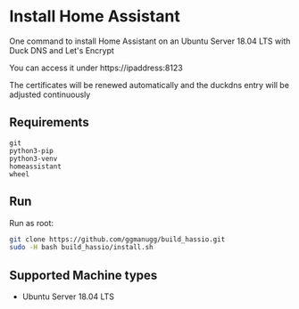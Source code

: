 
# Install Home Assistant

One command to install Home Assistant on an Ubuntu Server 18.04 LTS with Duck DNS and Let's Encrypt

You can access it under https://ipaddress:8123

The certificates will be renewed automatically and the duckdns entry will be adjusted continuously

## Requirements

```
git
python3-pip 
python3-venv
homeassistant
wheel
```

## Run

Run as root:

```bash
git clone https://github.com/ggmanugg/build_hassio.git
sudo -H bash build_hassio/install.sh
```

## Supported Machine types

- Ubuntu Server 18.04 LTS
